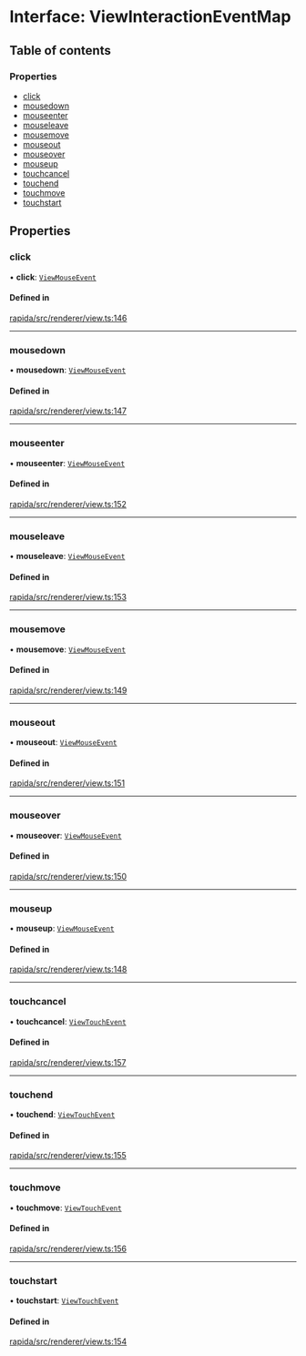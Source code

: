 # Interface: ViewInteractionEventMap

## Table of contents

### Properties

- [click](ViewInteractionEventMap.md#click)
- [mousedown](ViewInteractionEventMap.md#mousedown)
- [mouseenter](ViewInteractionEventMap.md#mouseenter)
- [mouseleave](ViewInteractionEventMap.md#mouseleave)
- [mousemove](ViewInteractionEventMap.md#mousemove)
- [mouseout](ViewInteractionEventMap.md#mouseout)
- [mouseover](ViewInteractionEventMap.md#mouseover)
- [mouseup](ViewInteractionEventMap.md#mouseup)
- [touchcancel](ViewInteractionEventMap.md#touchcancel)
- [touchend](ViewInteractionEventMap.md#touchend)
- [touchmove](ViewInteractionEventMap.md#touchmove)
- [touchstart](ViewInteractionEventMap.md#touchstart)

## Properties

### click

• **click**: [`ViewMouseEvent`](../modules.md#viewmouseevent)

#### Defined in

[rapida/src/renderer/view.ts:146](https://gitlab.com/rapidajs/rapida/-/blob/67ba736/packages/rapida/src/renderer/view.ts#L146)

___

### mousedown

• **mousedown**: [`ViewMouseEvent`](../modules.md#viewmouseevent)

#### Defined in

[rapida/src/renderer/view.ts:147](https://gitlab.com/rapidajs/rapida/-/blob/67ba736/packages/rapida/src/renderer/view.ts#L147)

___

### mouseenter

• **mouseenter**: [`ViewMouseEvent`](../modules.md#viewmouseevent)

#### Defined in

[rapida/src/renderer/view.ts:152](https://gitlab.com/rapidajs/rapida/-/blob/67ba736/packages/rapida/src/renderer/view.ts#L152)

___

### mouseleave

• **mouseleave**: [`ViewMouseEvent`](../modules.md#viewmouseevent)

#### Defined in

[rapida/src/renderer/view.ts:153](https://gitlab.com/rapidajs/rapida/-/blob/67ba736/packages/rapida/src/renderer/view.ts#L153)

___

### mousemove

• **mousemove**: [`ViewMouseEvent`](../modules.md#viewmouseevent)

#### Defined in

[rapida/src/renderer/view.ts:149](https://gitlab.com/rapidajs/rapida/-/blob/67ba736/packages/rapida/src/renderer/view.ts#L149)

___

### mouseout

• **mouseout**: [`ViewMouseEvent`](../modules.md#viewmouseevent)

#### Defined in

[rapida/src/renderer/view.ts:151](https://gitlab.com/rapidajs/rapida/-/blob/67ba736/packages/rapida/src/renderer/view.ts#L151)

___

### mouseover

• **mouseover**: [`ViewMouseEvent`](../modules.md#viewmouseevent)

#### Defined in

[rapida/src/renderer/view.ts:150](https://gitlab.com/rapidajs/rapida/-/blob/67ba736/packages/rapida/src/renderer/view.ts#L150)

___

### mouseup

• **mouseup**: [`ViewMouseEvent`](../modules.md#viewmouseevent)

#### Defined in

[rapida/src/renderer/view.ts:148](https://gitlab.com/rapidajs/rapida/-/blob/67ba736/packages/rapida/src/renderer/view.ts#L148)

___

### touchcancel

• **touchcancel**: [`ViewTouchEvent`](../modules.md#viewtouchevent)

#### Defined in

[rapida/src/renderer/view.ts:157](https://gitlab.com/rapidajs/rapida/-/blob/67ba736/packages/rapida/src/renderer/view.ts#L157)

___

### touchend

• **touchend**: [`ViewTouchEvent`](../modules.md#viewtouchevent)

#### Defined in

[rapida/src/renderer/view.ts:155](https://gitlab.com/rapidajs/rapida/-/blob/67ba736/packages/rapida/src/renderer/view.ts#L155)

___

### touchmove

• **touchmove**: [`ViewTouchEvent`](../modules.md#viewtouchevent)

#### Defined in

[rapida/src/renderer/view.ts:156](https://gitlab.com/rapidajs/rapida/-/blob/67ba736/packages/rapida/src/renderer/view.ts#L156)

___

### touchstart

• **touchstart**: [`ViewTouchEvent`](../modules.md#viewtouchevent)

#### Defined in

[rapida/src/renderer/view.ts:154](https://gitlab.com/rapidajs/rapida/-/blob/67ba736/packages/rapida/src/renderer/view.ts#L154)
